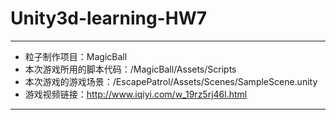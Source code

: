 # Unity3d-learning-HW7
---


 - 粒子制作项目：MagicBall 
 - 本次游戏所用的脚本代码：/MagicBall/Assets/Scripts 
 - 本次游戏的游戏场景：/EscapePatrol/Assets/Scenes/SampleScene.unity
 - 游戏视频链接：http://www.iqiyi.com/w_19rz5rj46l.html


---
